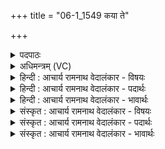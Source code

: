 +++
title = "06-1_1549 कया ते"

+++
<details><summary>पदपाठः</summary>

क꣡या꣢꣯। ते꣣। अग्ने। अङ्गिरः। ऊ꣡र्जः꣢꣯। न꣣पात्। उ꣡पस्तु꣢꣯तिम्। उ꣡प꣢꣯। स्तु꣣तिम्। व꣡रा꣢꣯य। देव। मन्य꣡वे꣢। १५४९।
</details>

<details><summary>अधिमन्त्रम् (VC)</summary>

- अग्निः
- उशना काव्यः
- गायत्री
- षड्जः
</details>

<details><summary>हिन्दी : आचार्य रामनाथ वेदालंकार - विषयः</summary>

प्रथम मन्त्र में परमात्मा की स्तुति के विषय में प्रश्न उठाया गया है।
</details>

<details><summary>हिन्दी : आचार्य रामनाथ वेदालंकार - पदार्थः</summary>

पदार्थान्वयभाषाः -  हे (अङ्गिरः) प्राणप्रिय, (ऊर्जः नपात्) बल और प्राणशक्ति को न गिरने देनेवाले, (देव) प्रकाशक (अग्ने) जगन्नायक परमेश्वर!(वराय) वरणीय,श्रेष्ठ (मन्यवे) मनन करने योग्य वा तेजस्वी (ते) आपके लिए (कया) किस रीति से,हम (उपस्तुतिम्) स्तोत्र को करें?यह प्रश्न है। इसका उत्तर है कि वेदोक्त रीति से ही स्तुति करनी चाहिए ॥१॥
</details>

<details><summary>हिन्दी : आचार्य रामनाथ वेदालंकार - भावार्थः</summary>

भावार्थभाषाः -  सच्चिदानन्दस्वरूप,निराकार,सर्वशक्तिमान्,न्यायकारी,दयालु,अजन्मा,अनन्त,निर्विकार,अनादि,अनुपम,सर्वाधार,सर्वेश्वर,सर्वव्यापक,सर्वान्तर्यामी,अजर,अमर,अभय,नित्य,पवित्र,सृष्टिकर्त्ता परमेश्वर की स्तुति वैदिक पद्धति से ही करनी चाहिए,न कि साकार मूर्तिपूजा के प्रकार से ॥१॥
</details>

<details><summary>संस्कृत : आचार्य रामनाथ वेदालंकार - विषयः</summary>

तत्रादौ परमात्मस्तुतिविषये प्रश्नमुत्थापयति।
</details>

<details><summary>संस्कृत : आचार्य रामनाथ वेदालंकार - पदार्थः</summary>

पदार्थान्वयभाषाः -  हे (अङ्गिरः) प्राणप्रिय, (ऊर्जः नपात्) बलस्य प्राणशक्तेश्च न पातयितः, (देव) प्रकाशक (अग्ने) जगन्नायक परमेश ! (वराय) वरणीयाय,श्रेष्ठाय (मन्यवे) मननीयाय तेजस्विने वा।[मन्यतेः ‘यजिमनिशुन्धिदसिजनिभ्यो युच्।’उ० ३।२० इति युच्। ‘मन्युः मन्यतेर्दीप्तिकर्मणः’ इति निरुक्तम्। १०।२९।] (ते) तुभ्यम् (कया) कया रीत्या,वयम् (उपस्तुतिम्) स्तोत्रम्,कुर्याम इति प्रश्नः। तस्योत्तरं यद् वैदिक्या रीत्यैव स्तुतिः कर्तव्येति ॥१॥
</details>

<details><summary>संस्कृत : आचार्य रामनाथ वेदालंकार - भावार्थः</summary>

भावार्थभाषाः -  सच्चिदानन्दस्वरूपस्य निराकारस्य सर्वशक्तिमतो न्यायकारिणो दयालोरजन्मनोऽनन्तस्य निर्विकारस्यानादेरनुपमस्य सर्वाधारस्य सर्वेश्वरस्य सर्वव्यापकस्य सर्वान्तर्यामिनोऽजरामराभयनित्यपवित्रस्य सृष्टिकर्तुः परमेशस्य स्तुतिर्वैदिक्या पद्धत्यैव कर्तव्या न साकारमूर्तिपूजनादिप्रकारेण ॥१॥
</details>